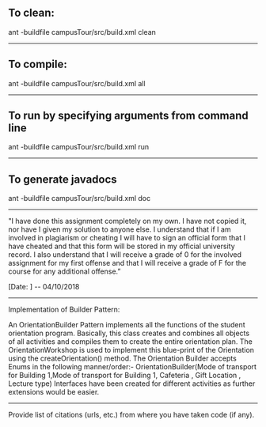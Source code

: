 ## To clean:
ant -buildfile campusTour/src/build.xml clean

-----------------------------------------------------------------------
## To compile: 
ant -buildfile campusTour/src/build.xml all

-----------------------------------------------------------------------
## To run by specifying arguments from command line 

ant -buildfile campusTour/src/build.xml run 

-----------------------------------------------------------------------

## To generate javadocs 

ant -buildfile campusTour/src/build.xml doc 

-----------------------------------------------------------------------

"I have done this assignment completely on my own. I have not copied it, nor have I given my solution to anyone else. I understand that if I am involved in plagiarism or cheating I will have to sign an official form that I have cheated and that this form will be stored in my official university record. I also understand that I will receive a grade of 0 for the involved assignment for my first offense and that I will receive a grade of F for the course for any additional offense.”

[Date: ] -- 04/10/2018

-----------------------------------------------------------------------

Implementation of Builder Pattern:

An OrientationBuilder Pattern implements all the functions of the student orientation program. Basically, this class creates and combines all objects of all activities and compiles them to create the entire orientation plan. The OrientationWorkshop is used to implement this blue-print of the Orientation using the createOrientation() method. The Orientation Builder accepts Enums in the following manner/order:-
OrientationBuilder(Mode of transport for Building 1,Mode of transport for Building 1, Cafeteria , Gift Location , Lecture type)
Interfaces have been created for different activities as further extensions would be easier.


-----------------------------------------------------------------------

Provide list of citations (urls, etc.) from where you have taken code
(if any).
